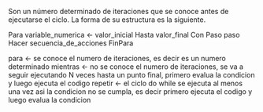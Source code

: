 
Son un número determinado de iteraciones que se conoce antes de ejecutarse el ciclo. La forma de su estructura es la siguiente.

Para variable_numerica <- valor_inicial Hasta valor_final Con Paso paso Hacer
	secuencia_de_acciones
FinPara

para <- se conoce el numero de iteraciones, es decir es un numero determinado
mientras <- no se conoce el numero de iteraciones, se va a seguir ejecutando N veces hasta un punto final, primero evalua la condicion y luego ejecuta el codigo
repetir <- el ciclo do while se ejecuta al menos una vez asi la condicion no se cumpla, es decir primero ejecuta el codigo y luego evalua la condicion

